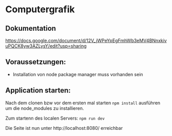 # Computergrafik

## Dokumentation
https://docs.google.com/document/d/12V_jWPeYpEgFmhWb3eMV4BNnxkivuPQCK8yw3AZLysY/edit?usp=sharing


## Voraussetzungen:
- Installation von node package manager muss vorhanden sein

## Application starten:
Nach dem clonen bzw vor dem ersten mal starten `npm install` ausführen um die node_modules zu installieren.

Zum startenn des localen Servers:
```npm run dev```

Die Seite ist nun unter 
http://localhost:8080/
erreichbar
